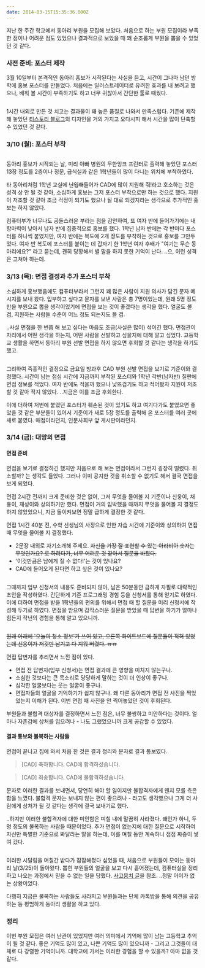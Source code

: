 ```yaml
---
date: 2014-03-15T15:35:36.000Z
---
```


<p>지난 한 주간 학교에서 동아리 부원을 모집해 보았다. 처음으로 하는 부원 모집이라 부족한 점이나 어려운 점도 있었으나 결과적으로 보았을 때 꽤 순조롭게 부원을 뽑을 수 있었던 것 같다.</p>
<h3 id="">사전 준비: 포스터 제작</h3>
<p>3월 10일부터 본격적인 동아리 홍보가 시작된다는 사실을 듣고, 시간이 그나마 남던 방학에 홍보 포스터를 만들었다. 처음에는 일러스트레이터로 유려한 효과를 내 보려고 했으나, 배워 볼 시간이 부족하기도 하고 너무 귀찮아서 간단한 툴<!-- 포토샵 -->로 때웠다.</p>
<p><img src="/images/migrated-photos/2014/Mar/CAD_image.jpg" alt=""></p>
<p>1시간 내외로 만든 것 치고는 결과물이 꽤 높은 품질로 나와서 만족스럽다. 기존에 제작해 놓았던 <a href="https://roum.tistory.com/">티스토리 블로그</a>의 디자인을 거의 가지고 오다시피 해서 시간을 많이 단축할 수 있었던 것 같다.</p>
<h3 id="310">3/10 (월): 포스터 부착</h3>
<p><img src="/images/migrated-photos/2014/Mar/IMG_20140313_123215.jpg" alt=""></p>
<!-- 멀쩡하게 찍힌 첫 포스터들 사진이 없어 목요일 붙인 포스터 사진으로 대신한다 -->
<p>동아리 홍보가 시작되는 날, 미리 아빠 병원의 무한잉크 프린터로 출력해 놓았던 포스터 13장 정도를 2층이나 정문, 급식실과 같은 1학년들이 많이 다니는 위치에 부착하였다.</p>
<p>타 동아리처럼 1학년 교실에 <s>난입해</s>들어가 CAD에 많이 지원해 줘!라고 호소하는 것은 성격 상 안 될 것 같아, 소심하게 홍보는 그저 포스터 부착으로만 하는 것으로 했다. 지원이 저조할 것 같아 조금 걱정이 되기도 했으나 될 대로 되겠지라는 생각으로 추가적인 홍보는 하지 않았다.</p>
<p>컴퓨터부가 너무나도 공돌스러운 부라는 점을 감안하여, 또 여자 반에 들어가기에는 내 항마력이 낮아서 남자 반에 집중적으로 홍보를 했다. 1학년 남자 반에는 각 반마다 포스터를 하나씩 붙였지만, 여자 반에는 복도에 2개 정도를 부착하는 것으로 홍보를 그만두었다. 여자 반 복도에 포스터를 붙이는 데 갑자기 한 1학년 여자 후배가 &quot;여기는 무슨 동아리에요?&quot; 라고 묻는데, 괜히 당황해서 별 말을 하지 못한 기억이 난다. ..으, 이런 성격은 고쳐야 하는데.</p>
<h3 id="313">3/13 (목): 면접 결정과 추가 포스터 부착</h3>
<!-- 3월 모의고사가 끝나고, -->
<p>소심하게 홍보했음에도 컴퓨터부라서 그런지 꽤 많은 사람이 지원 의사가 담긴 문자 메시지를 보내 왔다. 입부하고 싶다고 문자를 보낸 사람은 총 7명이었는데, 원래 5명 정도만을 부원으로 뽑을 생각이었기에 면접을 보는 것이 좋겠다는 생각을 했다. 얼굴도 볼 겸, 지원하는 사람들 수준이 어느 정도 되는지도 볼 겸.</p>
<p>..사실 면접을 한 번쯤 <!-- 경험 -->해 보고 싶다는 마음도 조금(사실은 많이) 섞이긴 했다. 면접관이 자리에서 어떤 생각을 하는지, 어떤 사람을 선발하고 싶을지에 대해 알고 싶었다. 고등학교 생활을 하면서 동아리 부원 선발 면접을 하지 않으면 후회할 것 같다는 생각을 하기도 했고.</p>
<p><img src="/images/migrated-photos/2014/Mar/IMG_20140313_123023.jpg" alt=""></p>
<p>그리하여 즉흥적인 결정으로 금요일 방과후 CAD 부원 선발 면접을 보기로 기준이와 결정했다. 시간이 남는 점심 시간에 지금까지 부착된 포스터와 1학년 각반(남자반) 칠판에 면접 정보를 적었다. 여자 반에도 적을까 했으나 낯뜨겁기도 하고 적어봤자 지원이 저조할 것 같아 적지 않았다. ..지금은 이를 조금 후회한다.</p>
<p>이에 더하여 저번에 붙였던 포스터가 훼손된 것이 있기도 하고 여기다가도 붙였으면 좋았을 것 같은 부분들이 있어서 기준이가 새로 5장 정도를 출력해 온 포스터를 여러 곳에 새로 붙였다. 매점이라던지, 인문사회부 앞 게시판이라던지.</p>
<h3 id="314">3/14 (금): 대망의 면접</h3>
<h4 id="">면접 준비</h4>
<p>면접을 보기로 결정하긴 했지만 처음으로 해 보는 면접이라서 그런지 굉장히 떨렸다. 취소할까? 는 생각도 들었다. 그러나 이미 공지한 것을 취소할 수 없기도 해서 결국 면접을 보게 되었다.</p>
<p>면접 2시간 전까지 크게 준비한 것은 없어, 그저 무엇을 물어볼 지 기준이나 신웅이, 채용이, 재성이와 상의<!-- 할 뿐이었다-->하기만 했다. 면접이 거의 임박했을 때까지 무엇을 물어볼 지 결정도 하지 않았었으니, 지금 돌이켜보면 정말 급하게 결정한 것 같다.</p>
<p>면접 1시간 40분 전, 수학 선생님의 사정으로 인한 자습 시간에 기준이와 상의하여 면접 때 무엇을 물어볼 지 결정했다.</p>
<ul>
<li>2문장 내외로 자기소개해 주세요. <s>자신을 가장 잘 표현할 수 있는 아라비아 숫자는 무엇인가요? 로 하려다가, 너무 어려운 것 같아서 질문을 바꿨다.</s></li>
<li>'이것만큼은 남에게 질 수 없다!'는 것이 있나요?</li>
<li>CAD에 들어오게 된다면 하고 싶은 것이 있나요?</li>
</ul>
<p><img src="" alt=""></p>
<p>그때까지 입부 신청서의 내용도 준비되지 않아, 남은 50분동안 급하게 자필로 대략적인 초안을 작성하였다. 간단하게 기존 프로그래밍 경험 등을 신청서를 통해 얻기로 하였다. 이에 더하여 면접을 받을 1학년들의 편의를 위해서 면접 때 할 질문을 미리 신청서에 작성해 두기로 하였다. 면접을 받으며 갑작스러운 질문을 받았을 때 답변을 하기가 얼마나 힘든지 작년의 경험을 통해 알고 있으니까.</p>
<p><img src="/images/migrated-photos/2014/Mar/IMG_20140314_182253.jpg" alt=""></p>
<p><s>원래 아래에 '오늘의 청소 정보'가 쓰여 있고, 오른쪽 화이트보드에 질문들이 적혀 있었는데 신웅이가 저것만 남기고 다 지워 버렸다. ㅠㅠ</s></p>
<!-- 3시 55분(민방위로 인해 5분 수업이 일찍 끝났다), 수업이 끝나고 빨리 신청서를 프린트해야 한다는 생각에 종례를 한 후 // 교실 칠판에 면접 질문 및 면접 시작 시간(4시 30분)을 적어 놓고  채용·신웅·재성이에게 할 일을 전달한 후 // 급하게 학교 옆에 있으면서 워드 프로세서와 프린터가 구비되어 있는 서초구립반포도서관으로 달려갔다. ..중간에 기준이가 뒤처진 것이 기억에 남는다. 너무 급하게 달린 것 같아 괜히 미안했다.

도서관에 도착한 것은 4시 15분경, 급하게 한글을 켜고(워드가 없었다!) 작성해놓은 초안대로 문서를 작성하여 프린터로 출력하였다. 도서관 프린터의 토너가 거의 다 닳아 있어서 흐릿하게 출력되어서 아쉬웠긴 했으나 시간이 없어 다시 달려 학교로 돌아갔다.

다시 학교에 도착한 것은 4시 32분 정도. 지원자가 14~15명 정도로 생각보다 많아 놀랐던 기억이 난다. 기준이는 매점에서 피크닉 24개 정도를 사 후배들에게 나누어 주었다.

도서관에서 빛의 속도로 문서를 작성하고 출력한 뒤 학교에 다시 돌아오니 4시 32분, 벌써 미리 공지했던 면접 시작 예정 시간을 지난 때였다. 7~10명정도밖에 오지 않을 것이라고 생각했었는데 생각보다 많은 사람이 입부 신청을 해 주었다. 15명 정도가 입부 신청을 했으니, 예상보다 2배나 되는 사람들이 온 셈이다.

후배들에게 면접 답변지를 나누어 주고 답변을 작성해달라고 시킨 뒤 급히 재성이네가 마련해 둔 면접실(6반 교실)에 들어가 면접을 어떻게 진행하고, 몇 명을 뽑을지 상의했다.  -->
<h4 id="">면접 실시</h4>
<p>수업이 끝나고, 급하게 근처 도서관에서 신청서를 출력하고 돌아오니 벌써 4시 32분. 교실에 돌아오니 생각보다 많은 후배들이 면접을 보러 와서 - 10명 내외로 올 것이라고 예상했는데, 15명 정도가 왔다 - 굉장히 놀랐던 기억이 난다.</p>
<p>후배들에게 답변지를 나누어 주고 기준이, 신웅이, 채용이, 재성이와 면접을 어떻게 할 지 상의해 보았다.</p>
<p>그리하여 결정된 것은:</p>
<ul>
<li>자기소개를 해 달라는 질문은 채용이가, 자신의 강점을 말해 달라는 질문은 신웅이가, CAD에서 무엇을 하고 싶은지 묻는 질문은 내가 하기로 했다.</li>
<li>기준이는 질문하고 싶지 않다고 하여 자신의 노트북을 통한 서기 역할을 했다.</li>
<li>부원은 15명 중 9~10명을 뽑기로 했는데, 4명의 면접관이 각 지원자에게 10점 만점의 점수를 매겨 평균을 내 점수가 높은 순으로 합격자를 추리기로 했다.</li>
</ul>
<p>면접이 시작된 것은 4시 40분경, 학원에 빨리 가야 한다는 지원자들부터 면접을 보았다. 15명 정도를, 각 사람당 약 2분씩 면접을 보았는데 시간이 정말 순식간에 지나갔다.</p>
<p><img src="/images/migrated-photos/2014/Mar/IMG_20140314_173506.jpg" alt=""></p>
<!-- 부원 선발 방식은, 4명의 면접관(나·기준·채용·신웅)이 각 면접 대상자들에게 점수를 매기고 평균 점수를 산출하여 그 평균 점수 순으로 상위 9~10명을 선발하기로 했다. 이에 더하여 논의를 통해 합격 대상자 1명을 불합격 처리하고 불합격 대상자 1명을 합격 처리하기로 했다. -->
<p>면접 답변자를 추리면서 느낀 점이 있다.</p>
<ul>
<li>면접 전 답변지(입부 신청서)는 면접 결과에 큰 영향을 미치지 않는구나.</li>
<li>소심한 것보다는 큰 목소리로 당당하게 말하는 것이 더 인상이 좋구나.</li>
<li>심각한 얼굴보다는 웃는 얼굴이 좋구나.</li>
<li>면접자들의 얼굴을 기억하기가 쉽지 않구나. 왜 다른 동아리가 면접 전 사진을 찍었었는지 이해가 된다. 이번 면접 때 사진을 안 찍어놓았던 것이 후회된다.</li>
</ul>
<p>부원들과 불합격 대상자를 결정하면서 느낀 점은, 너무 불쌍하고 미안하다는 것이다. 얼마나 자존감에 상처를 입으려나 - 나도 그랬었으니까 크게 공감할 수 있었다.</p>
<h4 id="">결과 통보와 불복하는 사람들</h4>
<p>면접이 끝나고 집에 와서 처음 한 것은 결과 정리와 문자로 결과 통보였다.</p>
<blockquote>
<p>[CAD] 축하합니다. CAD에 합격하셨습니다.</p>
</blockquote>
<blockquote>
<p>[CAD] 죄송합니다. CAD에 불합격하셨습니다.</p>
</blockquote>
<p>문자로 이러한 결과를 보내면서, 당연히 해야 할 일이지만 불합격자에게 왠지 모를 측은함을 느꼈다. 불합격 문자는 보내지 않는 편이 좋으려나 - 라고도 생각했으나 그게 더 사람에게 상처가 될 것 같다는 생각에 결국 보내기로 했다.</p>
<p>..하지만 이러한 불합격자에 대한 미안함은 며칠 내에 말끔히 사라졌다. 왜인가 하니, 두 명 정도의 불복하는 사람들 때문이었다. 추가 면접이 없는지에 대한 질문으로 시작하여 자신만 특별한 기준으로  봐달라는 말을 하는데, 이를 며칠 동안 계속하니 점점 짜증이 쌓여 갔다.</p>
<p><img src="/images/migrated-photos/2014/Mar/Screenshot_2014_03_31_22_26_03.png" alt=""></p>
<p>이러한 시달림을 며칠간 받다가 잠잠해졌다 싶었을 때, 처음으로 부원들이 모이는 동아리 날(3/25)이 돌아왔다. 뽑힌 부원들의 얼굴을 보고 다시 흩어졌는데, 컴퓨터실을 정리하고 나오는 과정에서 믿을 수 없는 일을 당했다. <a href="https://note.suhj.in/5">사고뭉치 글</a>을 참조. ..정말 어이가 없는 상황이었다.</p>
<p>다행히 지금은 불복하는 사람들도 사라지고 부원들과는 단체 카톡방을 통해 의견을 공유하는 등 평범하게 동아리 생활을 하고 있다.</p>
<h3 id="">정리</h3>
<p>이번 부원 모집은 여러 난관이 있었지만 여러 의미에서 기억에 많이 남는 고등학교 추억이 될 것 같다. 좋은 기억도 많이 있고, 나쁜 기억도 많이 있으니까 - 그리고 그것들이 대체로 다 강렬한 기억이니까. 대학교에 가서는 이러한 경험을 할 수 있을까? 아마 없을 것 같다.</p>

